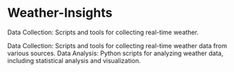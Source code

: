 # Weather-Insights
Data Collection: Scripts and tools for collecting real-time weather.

Data Collection: Scripts and tools for collecting real-time weather data from various sources. Data Analysis: Python scripts for analyzing weather data, including statistical analysis and visualization.
